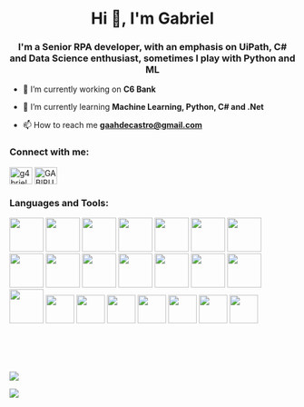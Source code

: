 <h1 align="center">Hi 👋, I'm Gabriel</h1>
<h3 align="center">I'm a Senior RPA developer, with an emphasis on UiPath, C# and Data Science enthusiast, sometimes I play with Python and ML</h3>




- 🔭 I’m currently working on **C6 Bank**

- 🌱 I’m currently learning **Machine Learning, Python, C# and .Net**

- 📫 How to reach me **gaahdecastro@gmail.com**

<h3 align="left">Connect with me:</h3>
<p align="left">
<a href="https://linkedin.com/in/g4brielcastro" target="blank"><img align="center" src="https://raw.githubusercontent.com/rahuldkjain/github-profile-readme-generator/master/src/images/icons/Social/linked-in-alt.svg" alt="g4brielcastro" height="30" width="40" /></a>
<a href="https://discord.gg/GABIRU#8733" target="blank"><img align="center" src="https://raw.githubusercontent.com/rahuldkjain/github-profile-readme-generator/master/src/images/icons/Social/discord.svg" alt="GABIRU#8733" height="30" width="40" /></a>
</p>

<h3 align="left">Languages and Tools:</h3>
<p>

<img src="https://cdn.jsdelivr.net/gh/devicons/devicon/icons/python/python-original-wordmark.svg"  height="60px"/>
<img src="https://cdn.jsdelivr.net/gh/devicons/devicon/icons/jupyter/jupyter-original-wordmark.svg" height="60px"/>
<img src="https://cdn.jsdelivr.net/gh/devicons/devicon/icons/numpy/numpy-original-wordmark.svg" height="60px"/>
<img src="https://cdn.jsdelivr.net/gh/devicons/devicon/icons/pandas/pandas-original-wordmark.svg" height="60px"/>
<img src="https://cdn.jsdelivr.net/gh/devicons/devicon/icons/tensorflow/tensorflow-original-wordmark.svg" height="60px" />
<img src="https://cdn.jsdelivr.net/gh/devicons/devicon/icons/dot-net/dot-net-original-wordmark.svg" height="60px"/>
<img src="https://cdn.jsdelivr.net/gh/devicons/devicon/icons/azure/azure-original-wordmark.svg" height="60px"/>
<img src="https://cdn.jsdelivr.net/gh/devicons/devicon/icons/selenium/selenium-original.svg" height="60px"/>
<img src="https://cdn.jsdelivr.net/gh/devicons/devicon/icons/googlecloud/googlecloud-original.svg" height="60px"/>
<img src="https://cdn.jsdelivr.net/gh/devicons/devicon/icons/mongodb/mongodb-original-wordmark.svg" height="60px"/>
<img src="https://cdn.jsdelivr.net/gh/devicons/devicon/icons/mysql/mysql-original-wordmark.svg" height="60px"/>
<img src="https://cdn.jsdelivr.net/gh/devicons/devicon/icons/nuget/nuget-original-wordmark.svg" height="60px"/>
<img src="https://cdn.jsdelivr.net/gh/devicons/devicon/icons/postgresql/postgresql-original-wordmark.svg" height="60px"/>
<img src="https://cdn.jsdelivr.net/gh/devicons/devicon/icons/salesforce/salesforce-original.svg" height="60px"/>
<img src="https://cdn.jsdelivr.net/gh/devicons/devicon/icons/anaconda/anaconda-original.svg" height="60px"/>
<img src="https://cdn.worldvectorlogo.com/logos/uipath-2.svg" height="50px" />
<img src="https://appexchange.salesforce.com/partners/servlet/servlet.FileDownload?file=00P3A00000kHCUeUAO" height="50px" />
<img src="https://upload.wikimedia.org/wikipedia/commons/thumb/0/05/Scikit_learn_logo_small.svg/2560px-Scikit_learn_logo_small.svg.png" height="50px" />
<img src="https://mlflow.org/docs/latest/_static/MLflow-logo-final-black.png" height="50px" />
<img src="https://fastapi.tiangolo.com/img/logo-margin/logo-teal.png" height="50px" />
<img src="https://cdn.worldvectorlogo.com/logos/docker.svg" height="50px" />
<img src="https://codigosimples.net/wp-content/uploads/2014/03/ubuntu.png" height="50px" />

</p>

<br>
<br>
<br>
<br>
<picture>
  <source
    srcset="https://github-readme-stats.vercel.app/api?username=K4mi3&show_icons=true&theme=dark"
    media="(prefers-color-scheme: dark)"
  />
  <source
    srcset="https://github-readme-stats.vercel.app/api?username=K4mi3&show_icons=true"
    media="(prefers-color-scheme: light), (prefers-color-scheme: no-preference)"
  />
  <img src="https://github-readme-stats.vercel.app/api?username=K4mi3&show_icons=true" />
</picture>
  </p>
<img src=https://br.web.img2.acsta.net/videothumbnails/14/07/18/19/06/480786.jpg>
